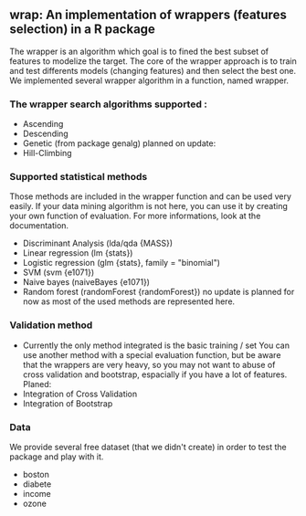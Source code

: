 ## wrap: An implementation of wrappers (features selection) in a R package
The wrapper is an algorithm which goal is to fined the best subset of features to modelize the target. 
The core of the wrapper approach is to train and test differents models (changing features) and then select the best one.
We implemented several wrapper algorithm in a function, named wrapper. 
### The wrapper search algorithms supported :  
- Ascending 
- Descending
- Genetic (from package genalg)
planned on update: 
- Hill-Climbing 
### Supported statistical methods
Those methods are included in the wrapper function and can be used very easily. 
If your data mining algorithm is not here, you can use it by creating your own function of evaluation. 
For more informations, look at the documentation.
- Discriminant Analysis         (lda/qda {MASS})
- Linear regression             (lm {stats}) 
- Logistic regression           (glm {stats}, family = "binomial") 
- SVM                           (svm {e1071})
- Naive bayes                   (naiveBayes {e1071})
- Random forest                 (randomForest {randomForest})
no update is planned for now as most of the used methods are represented here.
### Validation method  
- Currently the only method integrated is the basic training / set
You can use another method with a special evaluation function, but be aware that the wrappers are very heavy, so you may not want to abuse of cross validation and bootstrap, espacially if you have a lot of features.<br />
Planed:
- Integration of Cross Validation
- Integration of Bootstrap
### Data
We provide several free dataset (that we didn't create) in order to test the package and play with it.
- boston
- diabete
- income
- ozone
